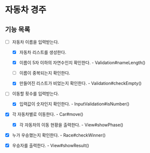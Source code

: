 # 자동차 경주

## 기능 목록

- [ ] 자동차 이름을 입력받는다.
  - [x] 자동차 리스트를 생성한다.
  - [x] 이름이 5자 이하의 자연수인지 확인한다. - Validation#nameLength()
  - [ ] 이름이 중복되는지 확인한다.
  - [x] 만들어진 리스트가 비었는지 확인한다. - Validation#checkEmpty()


- [ ] 이동할 횟수를 입력받는다.
  - [x] 입력값이 숫자인지 확인한다. - InputValidation#isNumber()


- [x] 각 자동차별로 이동한다. - Car#move()
  - [x] 각 자동차의 이동 현황을 출력한다. - View#showPhase()


- [x] 누가 우승했는지 확인한다. - Race#checkWinner()


- [x] 우승자를 출력한다. - View#showResult()
